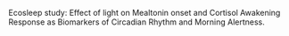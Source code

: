 Ecosleep study: Effect of light on Mealtonin onset and Cortisol Awakening Response as Biomarkers of Circadian Rhythm and Morning Alertness.
